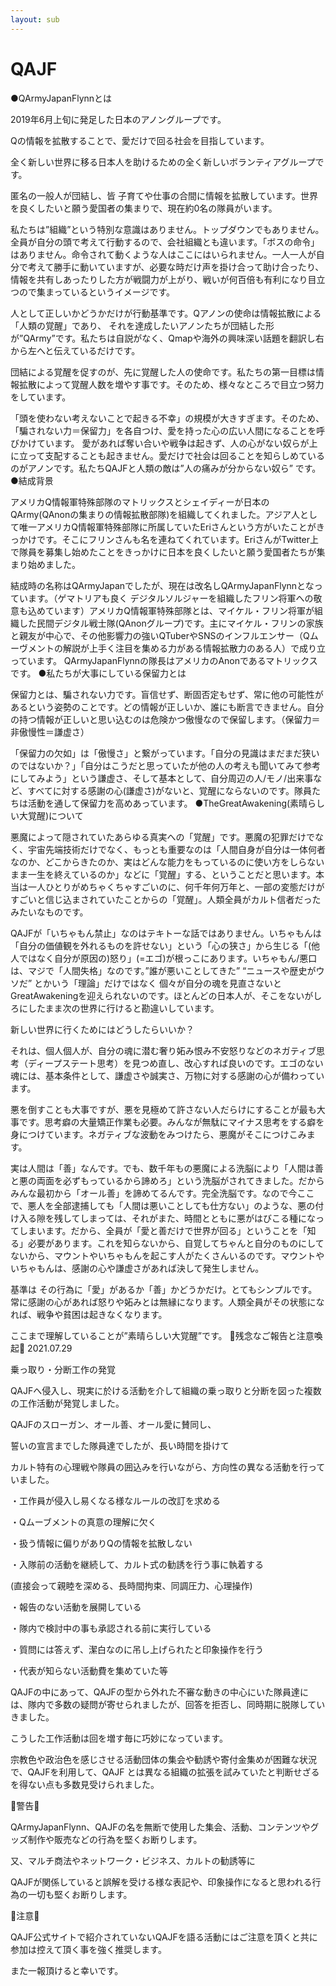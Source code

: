 ```yaml
---
layout: sub
---
```


# QAJF
●QArmyJapanFlynnとは

2019年6月上旬に発足した日本のアノングループです。

Qの情報を拡散することで、愛だけで回る社会を目指しています。

全く新しい世界に移る日本人を助けるための全く新しいボランティアグループです。

 

匿名の一般人が団結し、皆 子育てや仕事の合間に情報を拡散しています。世界を良くしたいと願う愛国者の集まりで、現在約0名の隊員がいます。

 

私たちは”組織”という特別な意識はありません。トップダウンでもありません。全員が自分の頭で考えて行動するので、会社組織とも違います。「ボスの命令」はありません。命令されて動くような人はここにはいられません。一人一人が自分で考えて勝手に動いていますが、必要な時だけ声を掛け合って助け合ったり、情報を共有しあったりした方が戦闘力が上がり、戦いが何百倍も有利になり目立つので集まっているというイメージです。

       

人として正しいかどうかだけが行動基準です。Qアノンの使命は情報拡散による「人類の覚醒」であり、 それを達成したいアノンたちが団結した形が”QArmy”です。私たちは自説がなく、Qmapや海外の興味深い話題を翻訳し右から左へと伝えているだけです。

 

団結による覚醒を促すのが、先に覚醒した人の使命です。私たちの第一目標は情報拡散によって覚醒人数を増やす事です。そのため、様々なところで目立つ努力をしています。

 

「頭を使わない考えないことで起きる不幸」の規模が大きすぎます。そのため、「騙されない力＝保留力」を各自つけ、愛を持った心の広い人間になることを呼びかけています。 愛があれば奪い合いや戦争は起きず、人の心がない奴らが上に立って支配することも起きません。愛だけで社会は回ることを知らしめているのがアノンです。私たちQAJFと人類の敵は”人の痛みが分からない奴ら” です。
●結成背景

アメリカQ情報軍特殊部隊のマトリックスとシェイディーが日本のQArmy(QAnonの集まりの情報拡散部隊)を組織してくれました。アジア人として唯一アメリカQ情報軍特殊部隊に所属していたEriさんという方がいたことがきっかけです。そこにフリンさんも名を連ねてくれています。EriさんがTwitter上で隊員を募集し始めたことをきっかけに日本を良くしたいと願う愛国者たちが集まり始めました。

 

結成時の名称はQArmyJapanでしたが、現在は改名しQArmyJapanFlynnとなっています。（ゲマトリアも良く デジタルソルジャーを組織したフリン将軍への敬意も込めています）アメリカQ情報軍特殊部隊とは、マイケル・フリン将軍が組織した民間デジタル戦士隊(QAnonグループ)です。主にマイケル・フリンの家族と親友が中心で、その他影響力の強いQTuberやSNSのインフルエンサー（Qムーヴメントの解説が上手く注目を集める力がある情報拡散力のある人）で成り立っています。 QArmyJapanFlynnの隊長はアメリカのAnonであるマトリックスです。
●私たちが大事にしている保留力とは

保留力とは、騙されない力です。盲信せず、断固否定もせず、常に他の可能性があるという姿勢のことです。どの情報が正しいか、誰にも断言できません。自分の持つ情報が正しいと思い込むのは危険かつ傲慢なので保留します。（保留力＝非傲慢性＝謙虚さ）

 

「保留力の欠如」は「傲慢さ」と繋がっています。「自分の見識はまだまだ狭いのではないか？」「自分はこうだと思っていたが他の人の考えも聞いてみて参考にしてみよう」という謙虚さ、そして基本として、自分周辺の人/モノ/出来事など、すべてに対する感謝の心(謙虚さ)がないと、覚醒にならないのです。隊員たちは活動を通して保留力を高めあっています。
●TheGreatAwakening(素晴らしい大覚醒)について

悪魔によって隠されていたあらゆる真実への「覚醒」です。悪魔の犯罪だけでなく、宇宙先端技術だけでなく、もっとも重要なのは「人間自身が自分は一体何者なのか、どこからきたのか、実はどんな能力をもっているのに使い方をしらないまま一生を終えているのか」などに「覚醒」する、ということだと思います。本当は一人ひとりがめちゃくちゃすごいのに、何千年何万年と、一部の変態だけがすごいと信じ込まされていたことからの「覚醒」。人類全員がカルト信者だったみたいなものです。

 

QAJFが「いちゃもん禁止」なのはテキトーな話ではありません。いちゃもんは「自分の価値観を外れるものを許せない」という「心の狭さ」から生じる「(他人ではなく自分が原因の)怒り」(=エゴ)が根っこにあります。いちゃもん/悪口は、マジで「人間失格」なのです。”誰が悪いことしてきた” “ニュースや歴史がウソだ” とかいう「理論」だけではなく 個々が自分の魂を見直さないとGreatAwakeningを迎えられないのです。ほとんどの日本人が、そこをないがしろにしたまま次の世界に行けると勘違いしています。

 

新しい世界に行くためにはどうしたらいいか？

それは、個人個人が、自分の魂に潜む奢り妬み恨み不安怒りなどのネガティブ思考（ディープステート思考）を見つめ直し、改心すれば良いのです。エゴのない魂には、基本条件として、謙虚さや誠実さ、万物に対する感謝の心が備わっています。

 

悪を倒すことも大事ですが、悪を見極めて許さない人だらけにすることが最も大事です。思考癖の大量矯正作業も必要。みんなが無駄にマイナス思考をする癖を身につけています。ネガティブな波動をみつけたら、悪魔がそこにつけこみます。

 

実は人間は「善」なんです。でも、数千年もの悪魔による洗脳により「人間は善と悪の両面を必ずもっているから諦めろ」という洗脳がされてきました。だからみんな最初から「オール善」を諦めてるんです。完全洗脳です。なので今ここで、悪人を全部逮捕しても「人間は悪いことしても仕方ない」のような、悪の付け入る隙を残してしまっては、それがまた、時間とともに悪がはびこる種になってしまいます。だから、全員が「愛と善だけで世界が回る」ということを「知る」必要があります。これを知らないから、自覚してちゃんと自分のものにしてないから、マウントやいちゃもんを起こす人がたくさんいるのです。マウントやいちゃもんは、感謝の心や謙虚さがあれば決して発生しません。

 

基準は その行為に「愛」があるか「善」かどうかだけ。とてもシンプルです。常に感謝の心があれば怒りや妬みとは無縁になります。人類全員がその状態になれば、戦争や貧困は起きなくなります。

 

ここまで理解していることが”素晴らしい大覚醒”です。
📯残念なご報告と注意喚起📯 2021.07.29

乗っ取り・分断工作の発覚

 

QAJFへ侵入し、現実に於ける活動を介して組織の乗っ取りと分断を図った複数の工作活動が発覚しました。

QAJFのスローガン、オール善、オール愛に賛同し、

誓いの宣言までした隊員達でしたが、長い時間を掛けて

カルト特有の心理戦や隊員の囲込みを行いながら、方向性の異なる活動を行っていました。

・工作員が侵入し易くなる様なルールの改訂を求める

・Qムーブメントの真意の理解に欠く

・扱う情報に偏りがありQの情報を拡散しない

・入隊前の活動を継続して、カルト式の勧誘を行う事に執着する

 (直接会って親睦を深める、長時間拘束、同調圧力、心理操作)

・報告のない活動を展開している

・隊内で検討中の事も承認される前に実行している

・質問には答えず、潔白なのに吊し上げられたと印象操作を行う

・代表が知らない活動費を集めていた等

QAJFの中にあって、QAJFの型から外れた不審な動きの中心にいた隊員達には、隊内で多数の疑問が寄せられましたが、回答を拒否し、同時期に脱隊していきました。

 

こうした工作活動は回を増す毎に巧妙になっています。

 

宗教色や政治色を感じさせる活動団体の集会や勧誘や寄付金集めが困難な状況で、QAJFを利用して、QAJF とは異なる組織の拡張を試みていたと判断せざるを得ない点も多数見受けられました。

 

🚨警告🚨

QArmyJapanFlynn、QAJFの名を無断で使用した集会、活動、コンテンツやグッズ制作や販売などの行為を堅くお断りします。

又、マルチ商法やネットワーク・ビジネス、カルトの勧誘等に

QAJFが関係していると誤解を受ける様な表記や、印象操作になると思われる行為の一切も堅くお断りします。

 

🚨注意🚨

QAJF公式サイトで紹介されていないQAJFを語る活動にはご注意を頂くと共に参加は控えて頂く事を強く推奨します。

また一報頂けると幸いです。
